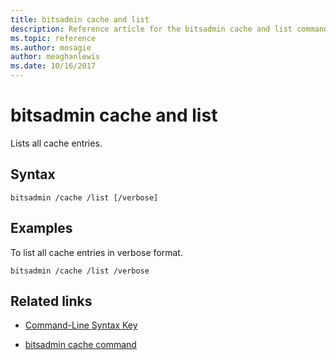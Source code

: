 ```yaml
---
title: bitsadmin cache and list
description: Reference article for the bitsadmin cache and list command, which lists all cache entries.
ms.topic: reference
ms.author: mosagie
author: meaghanlewis
ms.date: 10/16/2017
---
```



# bitsadmin cache and list

Lists all cache entries.

## Syntax

```
bitsadmin /cache /list [/verbose]
```

## Examples

To list all cache entries in verbose format.

```
bitsadmin /cache /list /verbose
```

## Related links

- [Command-Line Syntax Key](command-line-syntax-key.md)

- [bitsadmin cache command](bitsadmin-cache.md)
